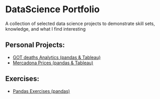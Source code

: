 # DataScience Portfolio
A collection of selected data science projects to demonstrate skill sets, knowledge, and what I find interesting

## Personal Projects:
- [GOT deaths Analytics (pandas & Tableau)](https://github.com/asanchezpadron94/DataScience_Portfolio/tree/main/DeepNote/Small%20Practices/GOT%20Deaths%20Analytics)
- [Mercadona Prices (pandas & Tableau)](https://github.com/asanchezpadron94/DataScience_Portfolio/tree/main/DeepNote/Small%20Practices/Mercadona%20Prices)

## Exercises:
- [Pandas Exercises (pandas)](https://github.com/asanchezpadron94/DataScience_Portfolio/tree/main/DeepNote/Exercises/pandas_exercises)
